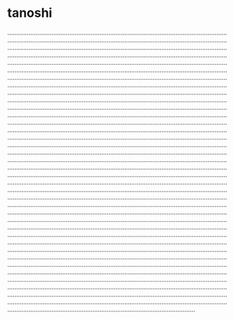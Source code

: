 # tanoshi
......................................................................................................................................................................................................................................................................................................................................................................................................................................................................................................................................................................................................................................................................................................................................................................................................................................................................................................................................................................................................................................................................................................................................................................................................................................................................................................................................................................................................................................................................................................................................................................................................................................................................................................................................................................................................................................................................................................................................................................................................................................................................................................................................................................................................................................................................................................................................................................................................................................................................................................................................................................................................................................................................................................................................................................................................................................................................................................................................................................................................................................................................................................................................................................................................................................................................................................................................................................................................................................................................................................................................................................................................................................................................................................................................................................................................................................................................................................................................................................................................................................................................................................................................................................................................................................................................................................................................................................................................................................................................................................................................................................................................................................................................................................................................................................................................................................................................................